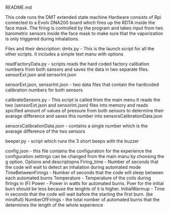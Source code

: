 README.md

This code runs the DMT extended state machine
Hardware consists of Rpi connected to a Evolv DNA200 board 
which fires up the RDTA inside the face mask.
The firing is controlled by the program and takes input 
from two barometric sensors inside the face mask to make sure
that the vaporization is only triggered during inhalations.


Files and their description:
dmtx.py - This is the launch script for all the other scripts. 
          It includes a simple text manu with options
          
readFactoryData.py - scripts reads the hard coded factory calibation
                    numbers from both sansors and saves the data
                    in two separate files. sensorExt.json and 
                    sensorInt.json

sensorExt.json, sensorInt.json - two data files that contain the
                    hardcoded calibration numbers for both sensors

calibrateSensors.py - This script is called from the main menu
                      It reads the two (sensorExt.json and 
                    sensorInt.json) files into memory and reads 
                    spicified amount of values of pressure from both
                    sensors to determine their avarage difference and
                    saves this number into sensorsCalibrationData.json

sensorsCalibrationData.json - contains a single number which is the 
                            avarage difference of the two sensors

beeper.py - script which runs the 3 short beeps with the buzzer

config.json - this file contains the configuration for the experience 
              the configuration settings can be changed from the main 
              manu by choosing the g option. Options and descriptopns
            Firing_time - Number of seconds that the code will wait to
                          detect an inhalation during automated mode
            TimeBetweenFirings - Number of seconds that the code will sleep
                              between each automated burns
            Temperature - Temperature of the coils during firings in (F)
            Power - Power in watts for automated burns. Poer for the initial
                    burn should be less because the lenghts of it is higher.
            InitialWarmup - Time in seconds that the code will wait bafore the 
                            starting the first burn. (be mindfull)
            NumberOfFirings - the total nomber of automated burns that the 
                            determines the length of the whole experience
            

             

